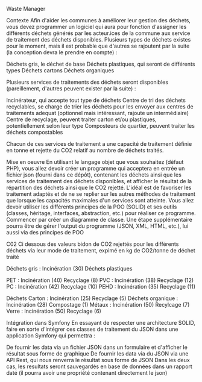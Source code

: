Waste Manager

Contexte
Afin d'aider les communes à améliorer leur gestion des déchets, vous devez programmer
un logiciel qui aura pour fonction d'assigner les différents déchets générés par les
acteur.ices de la commune aux service de traitement des déchets disponibles.
Plusieurs types de déchets existes pour le moment, mais il est probable que d'autres
se rajoutent par la suite (la conception devra le prendre en compte) :

Déchets gris, le déchet de base
Déchets plastiques, qui seront de différents types
Déchets cartons
Déchets organiques

Plusieurs services de traitements des déchets seront disponibles (pareillement, d'autres peuvent exister par la suite) :

Incinérateur, qui accepte tout type de déchets
Centre de tri des déchets recyclables, se charge de trier les déchets pour les envoyer aux centres de traitements adequat (optionnel mais intéressant, rajoute un intermédiaire)
Centre de recyclage, peuvent traiter carton et/ou plastiques, potentiellement selon leur type
Composteurs de quartier, peuvent traiter les déchets compostables

Chacun de ces services de traitement a une capacité de traitement définie en tonne
et rejette du CO2 relatif au nombre de déchets traités.

Mise en oeuvre
En utilisant le langage objet que vous souhaitez (défaut PHP), vous allez devoir créer
un programme qui acceptera en entrée un fichier json (fourni dans ce dépôt), contenant les
déchets ainsi que les services de traitement des déchets disponibles, et afficher le résultat
de la répartition des déchets ainsi que le CO2 rejetté.
L'idéal est de favoriser les traitement adaptés et de ne se replier sur les autres méthodes de
traitement que lorsque les capacités maximales d'un services sont atteinte.
Vous allez devoir utiliser les différents principes de la POO (SOLID) et ses outils
(classes, héritage, interfaces, abstraction, etc.) pour réaliser ce programme.
Commencer par créer un diagramme de classe.
Une étape supplémentaire pourra être de gérer l'output du programme (JSON, XML, HTML, etc.),
lui aussi via des principes de POO

C02
Ci dessous des valeurs bidon de CO2 rejettés pour les différents déchets via leur mode de traitement, expimé en kg de CO2/tonne de déchet traité

Déchets gris : Incinération (30)
Déchets plastiques

PET : Incinération (40) Recyclage (8)
PVC : Incinération (38) Recyclage (12)
PC : Incinération (42) Recyclage (10)
PEHD : Incinération (35) Recyclage (11)


Déchets Carton : Incinération (25) Recyclage (5)
Déchets organique : Incinération (28) Compostage (1)
Métaux : Incinération (50) Recylcage (7)
Verre : Incinération (50) Recyclage (6)


Intégration dans Symfony
En essayant de respecter une architecture SOLID, faire en sorte d'intégrer ces classes
de traitement du JSON dans une application Symfony qui permettra :

De fournir les data via un fichier JSON dans un formulaire et d'afficher le résultat sous forme de graphique
De fournir les data via du JSON via une API Rest, qui nous renverra le résultat sous forme de JSON
Dans les deux cas, les resultats seront sauvegardés en base de données dans un rapport daté (il pourra avoir une propriété contenant directement le json)